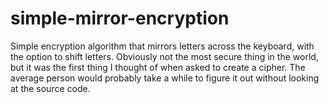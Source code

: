 # simple-mirror-encryption
Simple encryption algorithm that mirrors letters across the keyboard, with the option to shift letters. Obviously not the most secure thing in the world, but it was the first thing I thought of when asked to create a cipher. The average person would probably take a while to figure it out without looking at the source code.
